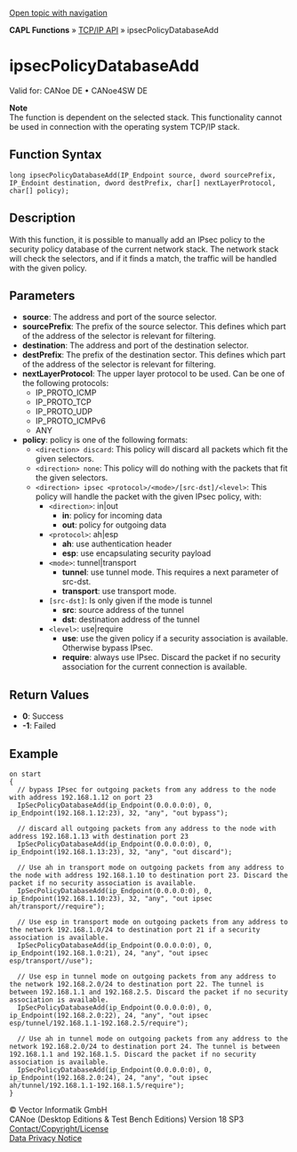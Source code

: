 [Open topic with navigation](../../../../../CANoeDEFamily.htm#Topics/CAPLFunctions/TCPIPAPI/Functions/CAPLfunctionIpsecPolicyDatabaseAdd.md)

**CAPL Functions** » [TCP/IP API](../CAPLfunctionsTCPIPOverview.md) » ipsecPolicyDatabaseAdd

# ipsecPolicyDatabaseAdd

Valid for: CANoe DE • CANoe4SW DE

**Note**  
The function is dependent on the selected stack. This functionality cannot be used in connection with the operating system TCP/IP stack.

## Function Syntax

```plaintext
long ipsecPolicyDatabaseAdd(IP_Endpoint source, dword sourcePrefix, IP_Endoint destination, dword destPrefix, char[] nextLayerProtocol, char[] policy);
```

## Description

With this function, it is possible to manually add an IPsec policy to the security policy database of the current network stack. The network stack will check the selectors, and if it finds a match, the traffic will be handled with the given policy.

## Parameters

- **source**: The address and port of the source selector.
- **sourcePrefix**: The prefix of the source selector. This defines which part of the address of the selector is relevant for filtering.
- **destination**: The address and port of the destination selector.
- **destPrefix**: The prefix of the destination sector. This defines which part of the address of the selector is relevant for filtering.
- **nextLayerProtocol**: The upper layer protocol to be used. Can be one of the following protocols:
  - IP_PROTO_ICMP
  - IP_PROTO_TCP
  - IP_PROTO_UDP
  - IP_PROTO_ICMPv6
  - ANY
- **policy**: policy is one of the following formats:
  - `<direction> discard`: This policy will discard all packets which fit the given selectors.
  - `<direction> none`: This policy will do nothing with the packets that fit the given selectors.
  - `<direction> ipsec <protocol>/<mode>/[src-dst]/<level>`: This policy will handle the packet with the given IPsec policy, with:
    - `<direction>`: in|out
      - **in**: policy for incoming data
      - **out**: policy for outgoing data
    - `<protocol>`: ah|esp
      - **ah**: use authentication header
      - **esp**: use encapsulating security payload
    - `<mode>`: tunnel|transport
      - **tunnel**: use tunnel mode. This requires a next parameter of src-dst.
      - **transport**: use transport mode.
    - `[src-dst]`: Is only given if the mode is tunnel
      - **src**: source address of the tunnel
      - **dst**: destination address of the tunnel
    - `<level>`: use|require
      - **use**: use the given policy if a security association is available. Otherwise bypass IPsec.
      - **require**: always use IPsec. Discard the packet if no security association for the current connection is available.

## Return Values

- **0**: Success
- **-1**: Failed

## Example

```plaintext
on start
{
  // bypass IPsec for outgoing packets from any address to the node with address 192.168.1.12 on port 23
  IpSecPolicyDatabaseAdd(ip_Endpoint(0.0.0.0:0), 0, ip_Endpoint(192.168.1.12:23), 32, "any", "out bypass");

  // discard all outgoing packets from any address to the node with address 192.168.1.13 with destination port 23
  IpSecPolicyDatabaseAdd(ip_Endpoint(0.0.0.0:0), 0, ip_Endpoint(192.168.1.13:23), 32, "any", "out discard");

  // Use ah in transport mode on outgoing packets from any address to the node with address 192.168.1.10 to destination port 23. Discard the packet if no security association is available.
  IpSecPolicyDatabaseAdd(ip_Endpoint(0.0.0.0:0), 0, ip_Endpoint(192.168.1.10:23), 32, "any", "out ipsec ah/transport//require");

  // Use esp in transport mode on outgoing packets from any address to the network 192.168.1.0/24 to destination port 21 if a security association is available.
  IpSecPolicyDatabaseAdd(ip_Endpoint(0.0.0.0:0), 0, ip_Endpoint(192.168.1.0:21), 24, "any", "out ipsec esp/transport//use");

  // Use esp in tunnel mode on outgoing packets from any address to the network 192.168.2.0/24 to destination port 22. The tunnel is between 192.168.1.1 and 192.168.2.5. Discard the packet if no security association is available.
  IpSecPolicyDatabaseAdd(ip_Endpoint(0.0.0.0:0), 0, ip_Endpoint(192.168.2.0:22), 24, "any", "out ipsec esp/tunnel/192.168.1.1-192.168.2.5/require");

  // Use ah in tunnel mode on outgoing packets from any address to the network 192.168.2.0/24 to destination port 24. The tunnel is between 192.168.1.1 and 192.168.1.5. Discard the packet if no security association is available.
  IpSecPolicyDatabaseAdd(ip_Endpoint(0.0.0.0:0), 0, ip_Endpoint(192.168.2.0:24), 24, "any", "out ipsec ah/tunnel/192.168.1.1-192.168.1.5/require");
}
```

© Vector Informatik GmbH  
CANoe (Desktop Editions & Test Bench Editions) Version 18 SP3  
[Contact/Copyright/License](../../../Shared/ContactCopyrightLicense.md)  
[Data Privacy Notice](https://www.vector.com/int/en/company/get-info/privacy-policy/)
